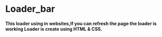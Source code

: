 # Loader_bar
<h4>This loader using in websites,If you can refresh the page the loader is working 
Loader is create using HTML & CSS.</h4>
